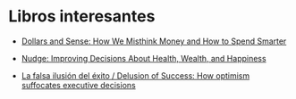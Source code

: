# Libros interesantes

* [Dollars and Sense: How We Misthink Money and How to Spend Smarter](https://www.goodreads.com/book/show/34323010-dollars-and-sense)

* [Nudge: Improving Decisions About Health, Wealth, and Happiness](https://www.goodreads.com/book/show/3450744-nudge?from_search=true&from_srp=true&qid=vchOJTXN4T&rank=1)

* [La falsa ilusión del éxito / Delusion of Success: How optimism suffocates executive decisions](https://www.goodreads.com/book/show/54568778-la-falsa-ilusi-n-del-xito-delusion-of-success?from_search=true&from_srp=true&qid=5fCbMgwaKs&rank=1)
